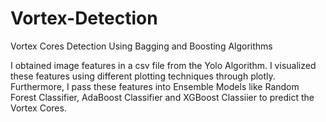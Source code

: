 # Vortex-Detection
Vortex Cores Detection Using Bagging and Boosting Algorithms 

I obtained image features in a csv file from the Yolo Algorithm.
I visualized these features using different plotting techniques through plotly.
Furthermore, I pass these features into Ensemble Models like Random Forest Classifier, AdaBoost Classifier and XGBoost Classiier to predict the Vortex Cores.
